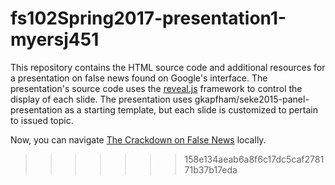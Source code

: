 # fs102Spring2017-presentation1-myersj451

This repository contains the HTML source code and additional resources for a presentation on false news found on Google's interface. The presentation's source code uses the
[reveal.js](https://github.com/hakimel/reveal.js/) framework to control the display of each slide. The presentation uses gkapfham/seke2015-panel-presentation as a starting template, but each slide is customized to pertain to issued topic. 


Now, you can navigate [The Crackdown on False News](http://cdn.rawgit.com/myersj451/FS102-piracy_presentation-myersj451/master/piracy.html#/) locally.
>>>>>>> 158e134aeab6a8f6c17dc5caf278171b37b17eda
